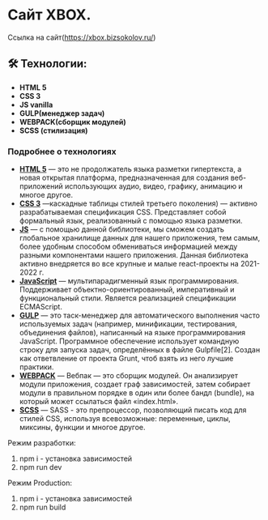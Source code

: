 # Сайт XBOX.

Ссылка на сайт(https://xbox.bizsokolov.ru/)


## 🛠 Технологии:

- **HTML 5**
- **CSS 3**
- **JS vanilla**
- **GULP(менеджер задач)**
- **WEBPACK(сборщик модулей)**
- **SCSS (стилизация)**


### Подробнее о технологиях

- **[HTML 5](https://ru.wikipedia.org/wiki/HTML5)** — это не продолжатель языка разметки гипертекста, а новая открытая платформа, предназначенная для создания веб-приложений использующих аудио, видео, графику, анимацию и многое другое.
- **[CSS 3](https://developer.mozilla.org/ru/docs/Learn/Getting_started_with_the_web/CSS_basics/)** —каскадные таблицы стилей третьего поколения) — активно разрабатываемая спецификация CSS. Представляет собой формальный язык, реализованный с помощью языка разметки.
- **[JS](https://redux-toolkit.js.org/)** — с помощью данной библиотеки, мы сможем создать глобальное хранилище данных для нашего приложения, тем самым, более удобным способом обмениваться информацией между разными компонентами нашего приложения. Данная библиотека активно внедряется во все крупные и малые react-проекты на 2021-2022 г.
- **[JavaScript](https://ru.wikipedia.org/wiki/JavaScript)** —  мультипарадигменный язык программирования. Поддерживает объектно-ориентированный, императивный и функциональный стили. Является реализацией спецификации ECMAScript.
- **[GULP](https://gulpjs.com/)** —  это таск-менеджер для автоматического выполнения часто используемых задач (например, минификации, тестирования, объединения файлов), написанный на языке программирования JavaScript. Программное обеспечение использует командную строку для запуска задач, определённых в файле Gulpfile[2]. Создан как ответвление от проекта Grunt, чтоб взять из него лучшие практики.
- **[WEBPACK](https://ru.wikipedia.org/wiki/Webpack)** — Вебпак — это сборщик модулей. Он анализирует модули приложения, создает граф зависимостей, затем собирает модули в правильном порядке в один или более бандл (bundle), на который может ссылаться файл «index.html».
- **[SCSS](https://sass-scss.ru/guide/)** — SASS - это препроцессор, позволяющий писать код для стилей CSS, используя всевозможные: переменные, циклы, миксины, функции и многое другое.


Режим разработки:
1. npm i - установка зависимостей
2. npm run dev

Режим Production:
1. npm i - установка зависимостей
2. npm run build
